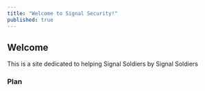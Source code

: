 ```yaml
---
title: "Welcome to Signal Security!"
published: true
---
```


## Welcome
This is a site dedicated to helping Signal Soldiers by Signal Soldiers

### Plan
